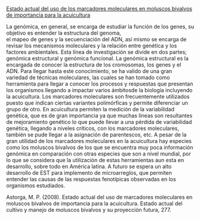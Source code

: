 [Estado actual del uso de los marcadores moleculares en moluscos bivalvos de importancia para la acuicultura](http://www.fao.org/3/a-i0444s/i0444s23.pdf)

La genómica, en general, se encarga de estudiar la función de los genes, su objetivo es entender la estructura del genoma,  
el mapeo de genes y la secuenciación del ADN, así mismo se encarga de revisar los  mecanismos moleculares y la relación entre 
genética y los factores ambientales. Esta línea de investigación se divide en dos partes; genómica estructural y genómica funcional. 
La genómica estructural es la encargada de conocer la estructura de los cromosomas, los genes y el ADN. 
Para llegar hasta este conocimiento, se ha valido de una gran variedad de técnicas  moleculares, 
las cuales se han tomado como herramienta para llegar a conocer los procesos y respuestas que presentan los organismos 
llegando a impactar varios ámbitosde la biología incluyendo la acuicultura. 
Los marcadores moleculares son frecuentemente utilizados puesto que indican ciertas variantes polimórficas y permite 
diferenciar un grupo de otro.  En acuicultura permiten la medición de la variabilidad genética, que es de gran importancia 
ya que muchas líneas son resultantes de mejoramiento genético lo que puede llevar a una pérdida de variabilidad genética, 
llegando a niveles críticos, con los marcadores moleculares, también se pude llegar a la asignación de parentescos, etc.
A pesar de la gran utilidad de los marcadores moleculares en la acuicultura hay especies como los moluscos bivalvos 
de los que se encuentra muy poca información genómica en  comparación con otras especies que son a nivel mundial, 
por lo que se considera que la utilización de estas herramientas aun esta en desarrollo, sobre todo en América latina. 
A futuro se espera un alto desarrollo de EST para implemento de microarreglos, que permiten entender las causas de las respuestas 
fenotípicas observadas en los organismos estudiados. 

Astorga, M. P. (2008). Estado actual del uso de marcadores moleculares en moluscos bivalvos de importancia para la acuicultura. Estado actual del cultivo y manejo de moluscos bivalvos y su proyección futura, 277.
